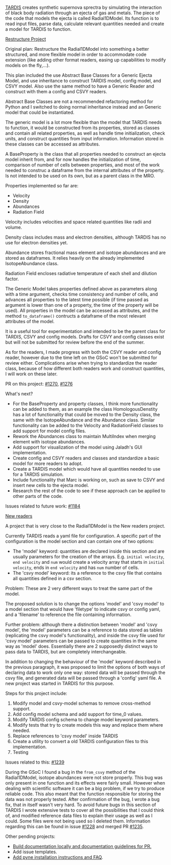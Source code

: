 
[TARDIS](https://github.com/tardis-sn/tardis/) creates synthetic supernova sprectra by simulating the interaction of black body radiation through an ejecta of gas and metals.
The piece of the code that models the ejecta is called Radial1DModel. Its function is to read input files, parse data, calculate relevant quantities needed and create a model for TARDIS to function.

[Restructure Project](https://github.com/tardis-sn/tardis/projects/11)

Original plan: Restructure the Radial1DModel into something a better structured, and more flexible model in order to accommodate code extension (like adding other format readers, easing up capabilities to modify models on the fly,...).

This plan included the use Abstract Base Classes for a Generic Ejecta Model, and use inheritance to construct TARDIS model, config model, and CSVY model. Also use the same method to have a Generic Reader and construct with them a config and CSVY readers.

Abstract Base Classes are not a recommended refactoring method for Python and I switched to doing normal inheritance instead and an Generic model that could be instantiated.

The generic model is a lot more flexible than the model that TARDIS needs to function, it would be constructed from its properties, stored as classes and contain all related properties, as well as handle time initialization, check units, and construct quantities from input information. Information stored in these classes can be accessed as attributes.

A BaseProperty is the class that all properties needed to construct an ejecta model inherit from, and for now handles the initialization of time, comparison of number of cells between properties, and most of the work needed to construc a dataframe from the internal attributes of the property. Is not intended to be used on its own, but as a parent class in the MRO.

Properties implemented so far are:

- Velocity
- Density
- Abundances
- Radiation Field

Velocity includes velocities and space related quantities like radii and volume.

Density class includes mass and electron densities, although TARDIS has no use for electron densities yet.

Abundance stores fractional mass element and isotope abundances and are stored as dataframes. It relies heavily on the already implemented IsotopeAbundance class. 

Radiation Field encloses radiative temperature of each shell and dilution factor.

The Generic Model takes properties defined above as parameters along with a time argument, checks time consistency and number of cells, and advances all properties to the latest time possible (if time passed as argument is lower than one of a property, the time of the property will be used).
All properties in the model can be accessed as attributes, and the method `to_dataframe()` contructs a dataframe of the most relevant attributes of the model.

It is a useful tool for experimentation and intended to be the parent class for TARDIS, CSVY and config models. Drafts for CSVY and config classes exist but will not be submitted for review before the end of the summer.

As for the readers, I made progress with both the CSVY reader and config reader, however due to the time left on the GSoC won't be submitted for review either. Complications arise when trying to standardize the reader class, because of how different both readers work and construct quantities, I will work on these later.

PR on this project: [#1270](https://github.com/tardis-sn/tardis/pull/1270), [#1276](https://github.com/tardis-sn/tardis/pull/1276)

What's next?

 - For the BaseProperty and property classes, I think more functionality can be added to them, as an example the class HomologousDenstity has a lot of functionality that could be moved to the Density class, the same with the IsotopeAbundance and the Abundance class. Similar functionality can be added to the Velocity and RadiationField classes to add support for model config files.
 - Rework the Abundances class to maintain MultiIndex when merging element with isotope abundances.
 - Add support for visualization of the model using Jaladh's GUI implementation.
 - Create config and CSVY readers and classes and standardize a basic model for more readers to adopt.
 - Create a TARDIS model which would have all quantities needed to use for a TARDIS simulation.
 - Include functionality that Marc is working on, such as save to CSVY and insert new cells to the ejecta model.
 - Research the rest of the code to see if these approach can be applied to other parts of the code.

Issues related to future work: [#1184](https://github.com/tardis-sn/tardis/issues/1184)

[New readers](https://github.com/tardis-sn/tardis/projects/15)

A project that is very close to the Radial1DModel is the New readers project.

Currently TARDIS reads a yaml file for configuration. A specific part of the configuration is the model section and can contain one of two options:

 - The 'model' keyword: quantities are declared inside this section and are usually parameters for the creation of the arrays. E.g. `initial velocity`, `end velocity` and `num` would create a velocity array that starts in `initial velocity`, ends in `end velocity` and has `num` number of cells.
 - The 'csvy model' keyword: its a reference to the csvy file that contains all quantities defined in a csv section.

Problem: These are 2 very different ways to treat the same part of the model.

The proposed solution is to change the options 'model' and 'csvy model' to a model section that would have 'filetype' to indicate csvy or config yaml, and a 'filename' to reference the file containing information.

Further problem: although there a distinction between 'model' and 'csvy model', the 'model' parameters can be a reference to data stored as tables (replicating the csvy model's functionality), and inside the csvy file used for 'csvy model' parameters can be passed to create quantities in the same way as 'model' does. Essentially there are 2 supposedly distinct ways to pass data to TARDIS, but are completely interchangeable.

In addition to changing the behaviour of the 'model' keyword described in the previous paragraph, it was proposed to limit the options of both ways of declaring data to work only one way: stored data will be passed through the csvy file, and generated data will be passed through a 'config' yaml file. A new project was started in TARDIS for this purpose.

Steps for this project include:

 1. Modify model and csvy-model schemas to remove cross-method support.
 2. Add config model schema and add support for time\_0 values.
 3. Modify TARDIS config schema to change model keyword parameters.
 4. Modify tests that try to create models this way and replace them where needed.
 5. Replace references to 'csvy model' inside TARDIS
 6. Create a utility to convert a old TARDIS configuration files to this implementation.
 7. Testing

Issues related to this: [#1239](https://github.com/tardis-sn/tardis/issues/1239)

During the GSoC I found a bug in the `from_csvy` method of the Radial1DModel, isotope abundances were not store properly. This bug was only present in one function and its effects were fairly small. However when dealing with scientific software it can be a big problem, if we try to produce reliable code. This also meant that the function responsible for storing the data was not properly tested.
 After confirmation of the bug, I wrote a bug fix, that in itself wasn't very hard. To avoid future bugs in this section of TARDIS I wrote extensive tests to cover all the possibilities that I could think of, and modified reference data files to explain their usage as well as I could. Some files were not being used so I deleted them. Information regarding this can be found in issue [#1228](https://github.com/tardis-sn/tardis/issues/1228) and merged PR [#1235](https://github.com/tardis-sn/tardis/pull/1235).

Other pending projects:

- [Build documentation locally and documentation guidelines for PR.](https://github.com/tardis-sn/tardis/issues/1252)
- Add issue templates.
- [Add pyne installation instructions and FAQ](https://github.com/tardis-sn/tardis/issues/1256).
